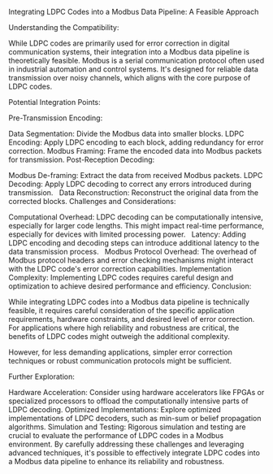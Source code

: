 Integrating LDPC Codes into a Modbus Data Pipeline: A Feasible Approach

Understanding the Compatibility:

While LDPC codes are primarily used for error correction in digital communication systems, their integration into a Modbus data pipeline is theoretically feasible. Modbus is a serial communication protocol often used in industrial automation and control systems. It's designed for reliable data transmission over noisy channels, which aligns with the core purpose of LDPC codes.   

Potential Integration Points:

Pre-Transmission Encoding:

Data Segmentation: Divide the Modbus data into smaller blocks.
LDPC Encoding: Apply LDPC encoding to each block, adding redundancy for error correction.
Modbus Framing: Frame the encoded data into Modbus packets for transmission.
Post-Reception Decoding:

Modbus De-framing: Extract the data from received Modbus packets.
LDPC Decoding: Apply LDPC decoding to correct any errors introduced during transmission.   
Data Reconstruction: Reconstruct the original data from the corrected blocks.
Challenges and Considerations:

Computational Overhead: LDPC decoding can be computationally intensive, especially for larger code lengths. This might impact real-time performance, especially for devices with limited processing power.   
Latency: Adding LDPC encoding and decoding steps can introduce additional latency to the data transmission process.   
Modbus Protocol Overhead: The overhead of Modbus protocol headers and error checking mechanisms might interact with the LDPC code's error correction capabilities.
Implementation Complexity: Implementing LDPC codes requires careful design and optimization to achieve desired performance and efficiency.
Conclusion:

While integrating LDPC codes into a Modbus data pipeline is technically feasible, it requires careful consideration of the specific application requirements, hardware constraints, and desired level of error correction. For applications where high reliability and robustness are critical, the benefits of LDPC codes might outweigh the additional complexity.

However, for less demanding applications, simpler error correction techniques or robust communication protocols might be sufficient.

Further Exploration:

Hardware Acceleration: Consider using hardware accelerators like FPGAs or specialized processors to offload the computationally intensive parts of LDPC decoding.
Optimized Implementations: Explore optimized implementations of LDPC decoders, such as min-sum or belief propagation algorithms.
Simulation and Testing: Rigorous simulation and testing are crucial to evaluate the performance of LDPC codes in a Modbus environment.
By carefully addressing these challenges and leveraging advanced techniques, it's possible to effectively integrate LDPC codes into a Modbus data pipeline to enhance its reliability and robustness.
